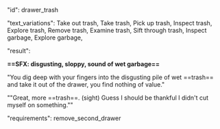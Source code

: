 "id": drawer_trash

"text_variations":
Take out trash, Take trash, Pick up trash, Inspect trash, Explore trash, Remove trash, Examine trash, Sift through trash, Inspect garbage, Explore garbage,

"result":

**==SFX: disgusting, sloppy, sound of wet garbage==**

"You dig deep with your fingers into the disgusting pile of wet ==trash== and take it out of the drawer, you find nothing of value."

""Great, more ==trash==. (sight) Guess I should be thankful I didn't cut myself on something.""

"requirements": remove_second_drawer